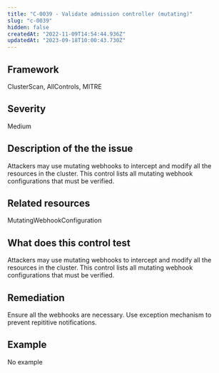 ```yaml
---
title: "C-0039 - Validate admission controller (mutating)"
slug: "c-0039"
hidden: false
createdAt: "2022-11-09T14:54:44.936Z"
updatedAt: "2023-09-18T10:00:43.730Z"
---
```

## Framework
ClusterScan, AllControls, MITRE
## Severity
Medium
## Description of the the issue
Attackers may use mutating webhooks to intercept and modify all the resources in the cluster. This control lists all mutating webhook configurations that must be verified.
## Related resources
MutatingWebhookConfiguration
## What does this control test
Attackers may use mutating webhooks to intercept and modify all the resources in the cluster. This control lists all mutating webhook configurations that must be verified.
## Remediation
Ensure all the webhooks are necessary. Use exception mechanism to prevent repititive notifications.
## Example
No example